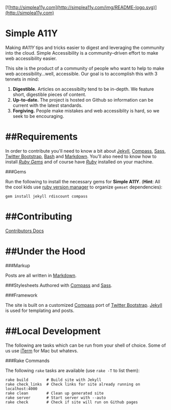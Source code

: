 [![http://simplea11y.com](http://simplea11y.com/img/README-logo.svg)](http://simplea11y.com)

Simple A11Y
==========

Making *#A11Y* tips and tricks easier to digest and leveraging the community into the cloud. Simple Accessibility is a community&ndash;driven effort to make web accessibility easier.

This site is the product of a community of people who want to help to make web accessibility&hellip;well, accessible. Our goal is to accomplish this with 3 tennets in mind:

1. **Digestible.** Articles on accessibilty tend to be in-depth. We feature short, digestible pieces of content.
2. **Up-to-date.** The project is hosted on Github so information can be current with the latest standards.
3. **Forgiving.** People make mistakes and web accessiblity is hard, so we seek to be encouraging.

##Requirements
========
In order to contribute you'll need to know a bit about [Jekyll](https://github.com/mojombo/jekyll), [Compass](http://compass-style.org), [Sass](http://sass-lang.com), [Twitter Bootstrap](http://twitter.github.com/bootstrap), [Bash](http://www.gnu.org/software/bash/manual/bashref.html#What-is-Bash_003f) and [Markdown](http://daringfireball.net/projects/markdown/). You'll also need to know how to install *[Ruby Gems](https://rvm.io)* and of course have *[Ruby](http://www.ruby-lang.org/en/downloads/)* installed on your machine.

###Gems

Run the following to install the necessary gems for **Simple A11Y**. (**Hint**: All the cool kids use [ruby version manager](https://rvm.io) to organize ``gemset`` dependencies):

    gem install jekyll rdiscount compass

##Contributing
========
[Contributors Docs](https://github.com/davatron5000/simpleA11Y/blob/gh-pages/CONTRIBUTING.md)

##Under the Hood
========
###Markup

Posts are all written in [Markdown](http://daringfireball.net/projects/markdown).

###Stylesheets
Authored with [Compass](http://compass-style.org) and [Sass](http://sass-lang.com).

###Framework

The site is built on a customized [Compass](http://compass-style.org/) port of [Twitter Bootstrap](http://twitter.github.com/bootstrap). [Jekyll](https://github.com/mojombo/jekyll) is used for templating and posts.

##Local Development
========
The following are tasks which can be run from your shell of choice. Some of us use [iTerm](http://iterm.sourceforge.net/downloads.shtml) for Mac but whatevs.

###Rake Commands

The following ``rake`` tasks are available (use `rake -T` to list them):

    rake build        # Build site with Jekyll
    rake check_links  # Check links for site already running on localhost:4000
    rake clean        # Clean up generated site
    rake server       # Start server with --auto
    rake check        # Check if site will run on Github pages

